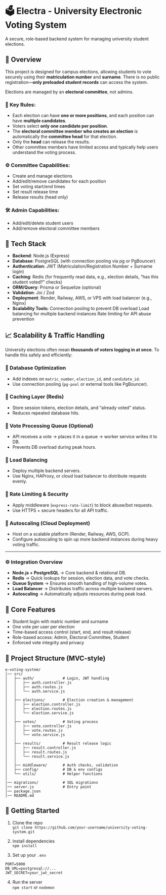 # 🗳️ Electra - University Electronic Voting System

A secure, role-based backend system for managing university student elections.

## 📌 Overview

This project is designed for campus elections, allowing students to vote securely using their **matriculation number** and **surname**. There is no public registration—**only preloaded student records** can access the system.

Elections are managed by an **electoral committee**, not admins.

### 🧾 Key Rules:
- Each election can have **one or more positions**, and each position can have **multiple candidates**.
- Voters select **only one candidate per position**.
- The **electoral committee member who creates an election** is automatically the **committee head** for that election.
- Only the **head** can release the results.
- Other committee members have limited access and typically help users understand the voting process.

### ⚙️ Committee Capabilities:
- Create and manage elections
- Add/edit/remove candidates for each position
- Set voting start/end times
- Set result release time
- Release results (head only)

### 🛠️ Admin Capabilities:
- Add/edit/delete student users
- Add/remove electoral committee members


## 🧱 Tech Stack

- **Backend**: Node.js (Express)
- **Database**: PostgreSQL (with connection pooling via pg or PgBouncer)
- **Authentication**: JWT (Matriculation/Registration Number + Surname login)
- **Caching**: Redis (for frequently read data, e.g., election details, “has this student voted?” checks)
- **ORM/Query**: Prisma or Sequelize (optional)
- **Validation**: Joi / Zod
- **Deployment**: Render, Railway, AWS, or VPS with load balancer (e.g., Nginx)
- **Scalability Tools:**
Connection pooling to prevent DB overload
Load balancing for multiple backend instances
Rate limiting for API abuse prevention

## 📈 Scalability & Traffic Handling  

University elections often mean **thousands of voters logging in at once**. To handle this safely and efficiently:  

### 🔹 Database Optimization  
- Add indexes on `matric_number`, `election_id`, and `candidate_id`.  
- Use connection pooling (`pg-pool` or external tools like PgBouncer).  

### 🔹 Caching Layer (Redis)  
- Store session tokens, election details, and “already voted” status.  
- Reduces repeated database hits.  

### 🔹 Vote Processing Queue (Optional)  
- API receives a vote → places it in a queue → worker service writes it to DB.  
- Prevents DB overload during peak hours.  

### 🔹 Load Balancing  
- Deploy multiple backend servers.  
- Use Nginx, HAProxy, or cloud load balancer to distribute requests evenly.  

### 🔹 Rate Limiting & Security  
- Apply middleware (`express-rate-limit`) to block abuse/bot requests.  
- Use HTTPS + secure headers for all API traffic.  

### 🔹 Autoscaling (Cloud Deployment)  
- Host on a scalable platform (Render, Railway, AWS, GCP).  
- Configure autoscaling to spin up more backend instances during heavy voting traffic.  

---

### ⚙️ Integration Overview  

- **Node.js + PostgreSQL** → Core backend & relational DB.  
- **Redis** → Quick lookups for session, election data, and vote checks.  
- **Queue System** → Ensures smooth handling of high-volume votes.  
- **Load Balancer** → Distributes traffic across multiple backend servers.  
- **Autoscaling** → Automatically adjusts resources during peak load.  


## 🔐 Core Features

- Student login with matric number and surname
- One vote per user per election
- Time-based access control (start, end, and result release)
- Role-based access: Admin, Electoral Committee, Student
- Enforced vote integrity and privacy

## 📂 Project Structure (MVC-style)
```
e-voting-system/
│── src/
│   ├── auth/             # Login, JWT handling
│   │   ├── auth.controller.js
│   │   ├── auth.routes.js
│   │   └── auth.service.js
│   │
│   ├── elections/        # Election creation & management
│   │   ├── election.controller.js
│   │   ├── election.routes.js
│   │   └── election.service.js
│   │
│   ├── votes/            # Voting process
│   │   ├── vote.controller.js
│   │   ├── vote.routes.js
│   │   └── vote.service.js
│   │
│   ├── results/          # Result release logic
│   │   ├── result.controller.js
│   │   ├── result.routes.js
│   │   └── result.service.js
│   │
│   ├── middleware/       # Auth checks, validation
│   ├── config/           # DB & env configs
│   └── utils/            # Helper functions
│
│── migrations/           # SQL migrations
│── server.js             # Entry point
│── package.json
│── README.md

```

## 🚀 Getting Started

1. Clone the repo  
   `git clone https://github.com/your-username/university-voting-system.git`

2. Install dependencies  
   `npm install`

3. Set up your `.env`  
```
PORT=5000
DB_URL=postgresql://...
JWT_SECRET=your_jwt_secret
```

4. Run the server  
`npm start` or `nodemon`


